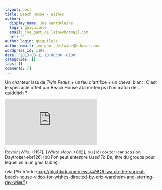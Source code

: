 ```yaml
---
layout: post
title: Beach House - Wishes
author:
  display_name: Joe Gantdelaine
  login: guiguilele
  email: joe_gant_de_laine@hotmail.com
  url: ''
author_login: guiguilele
author_email: joe_gant_de_laine@hotmail.com
wordpress_id: 1191
date: '2013-03-11 10:00:00 +0100'
categories: []
tags: []
comments: []
---
```

Un chanteur issu de *Twin Peaks* + un feu d'artifice + un cheval blanc. C'est le spectacle offert par Beach House à la mi-temps d'un match de... quidditch ? 

<iframe src="http://www.youtube.com/embed/OS6duOoxctw" frameborder="0" allowfullscreen></iframe>

Revoir [*Wild*->1157], [*White Moon*->682], ou [réécouter leur session Daytrotter->br126] (où l'on peut entendre *Used To Be*, titre du groupe pour lequel on a un gros faible).

(via [Pitchfork->http://pitchfork.com/news/49829-watch-the-surreal-beach-house-video-for-wishes-directed-by-eric-wareheim-and-starring-ray-wise/])
